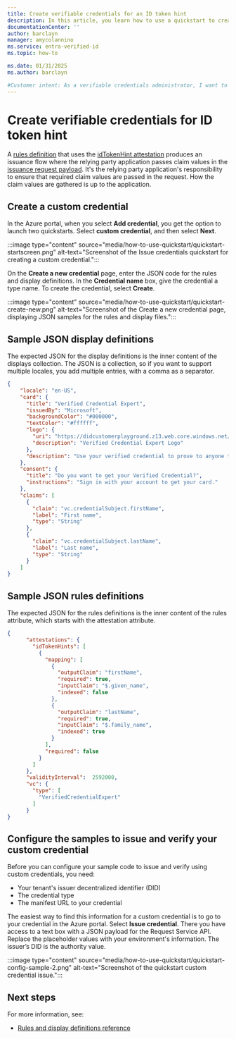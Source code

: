 ```yaml
---
title: Create verifiable credentials for an ID token hint
description: In this article, you learn how to use a quickstart to create a custom verifiable credential for an ID token hint.
documentationCenter: ''
author: barclayn
manager: amycolannino
ms.service: entra-verified-id
ms.topic: how-to

ms.date: 01/31/2025
ms.author: barclayn

#Customer intent: As a verifiable credentials administrator, I want to create a verifiable credential for the ID token hint scenario. 
---
```


# Create verifiable credentials for ID token hint

A [rules definition](rules-and-display-definitions-model.md#rulesmodel-type) that uses the [idTokenHint attestation](rules-and-display-definitions-model.md#idtokenhintattestation-type) produces an issuance flow where the relying party application passes claim values in the [issuance request payload](issuance-request-api.md#issuance-request-payload). It's the relying party application's responsibility to ensure that required claim values are passed in the request. How the claim values are gathered is up to the application. 

## Create a custom credential

In the Azure portal, when you select **Add credential**, you get the option to launch two quickstarts. Select **custom credential**, and then select **Next**. 

:::image type="content" source="media/how-to-use-quickstart/quickstart-startscreen.png" alt-text="Screenshot of the Issue credentials quickstart for creating a custom credential.":::

On the **Create a new credential** page, enter the JSON code for the rules and display definitions. In the **Credential name** box, give the credential a type name. To create the credential, select **Create**.

:::image type="content" source="media/how-to-use-quickstart/quickstart-create-new.png" alt-text="Screenshot of the Create a new credential page, displaying JSON samples for the rules and display files.":::

## Sample JSON display definitions

The expected JSON for the display definitions is the inner content of the displays collection. The JSON is a collection, so if you want to support multiple locales, you add multiple entries, with a comma as a separator.

```json
{
    "locale": "en-US",
    "card": {
      "title": "Verified Credential Expert",
      "issuedBy": "Microsoft",
      "backgroundColor": "#000000",
      "textColor": "#ffffff",
      "logo": {
        "uri": "https://didcustomerplayground.z13.web.core.windows.net/VerifiedCredentialExpert_icon.png",
        "description": "Verified Credential Expert Logo"
      },
      "description": "Use your verified credential to prove to anyone that you know all about verifiable credentials."
    },
    "consent": {
      "title": "Do you want to get your Verified Credential?",
      "instructions": "Sign in with your account to get your card."
    },
    "claims": [
      {
        "claim": "vc.credentialSubject.firstName",
        "label": "First name",
        "type": "String"
      },
      {
        "claim": "vc.credentialSubject.lastName",
        "label": "Last name",
        "type": "String"
      }
    ]
}
```

## Sample JSON rules definitions

The expected JSON for the rules definitions is the inner content of the rules attribute, which starts with the attestation attribute.

```json
{
      "attestations": {
        "idTokenHints": [
          {
            "mapping": [
              {
                "outputClaim": "firstName",
                "required": true,
                "inputClaim": "$.given_name",
                "indexed": false
              },
              {
                "outputClaim": "lastName",
                "required": true,
                "inputClaim": "$.family_name",
                "indexed": true
              }
            ],
            "required": false
          }
        ]
      },
      "validityInterval":  2592000,
      "vc": {
        "type": [
          "VerifiedCredentialExpert"
        ]
      }
}
```


## Configure the samples to issue and verify your custom credential

Before you can configure your sample code to issue and verify using custom credentials, you need:

- Your tenant's issuer decentralized identifier (DID)
- The credential type
- The manifest URL to your credential 

The easiest way to find this information for a custom credential is to go to your credential in the Azure portal. Select **Issue credential**. There you have access to a text box with a JSON payload for the Request Service API. Replace the placeholder values with your environment's information. The issuer’s DID is the authority value.

:::image type="content" source="media/how-to-use-quickstart/quickstart-config-sample-2.png" alt-text="Screenshot of the quickstart custom credential issue.":::

## Next steps

For more information, see:
- [Rules and display definitions reference](rules-and-display-definitions-model.md)